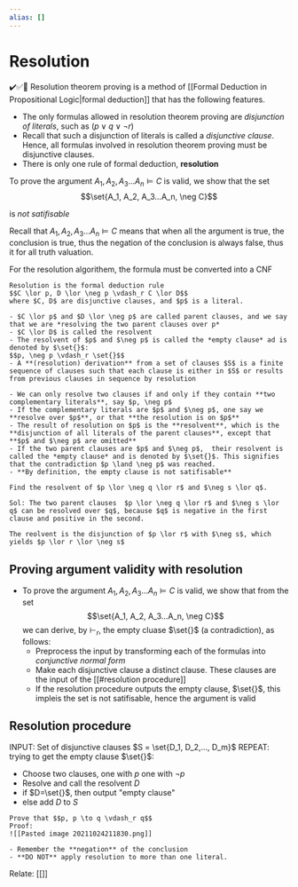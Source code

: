 ```yaml
---
alias: []
---
```

# Resolution
✔️✅📗
Resolution theorem proving is a method of [[Formal Deduction in Propositional Logic|formal deduction]] that has the following features.
-	The only formulas allowed in resolution theorem proving are *disjunction of literals*, such as $(p \lor q \lor \neg r)$
-	Recall that such a disjunction of literals is called a *disjunctive clause*. Hence, all formulas involved in resolution theorem proving must be disjunctive clauses.
-	There is only one rule of formal deduction, **resolution**


To prove the argument $A_1, A_2, A_3...A_n \vDash C$ is valid, we show that the set $$\set{A_1, A_2, A_3...A_n, \neg C}$$

is *not satifisable* 

Recall that  $A_1, A_2, A_3...A_n \vDash C$ means that when all the argument is true, the conclusion is true, thus the negation of the conclusion is always false, thus it for all truth valuation.

For the resolution algorithem, the formula must be converted into a CNF

```ad-def
Resolution is the formal deduction rule
$$C \lor p, D \lor \neg p \vdash_r C \lor D$$
where $C, D$ are disjunctive clauses, and $p$ is a literal.

- $C \lor p$ and $D \lor \neg p$ are called parent clauses, and we say that we are *resolving the two parent clauses over p*
- $C \lor D$ is called the resolvent
- The resolvent of $p$ and $\neg p$ is called the *empty clause* ad is denoted by $\set{}$:
$$p, \neg p \vdash_r \set{}$$
- A **(resolution) derivation** from a set of clauses $S$ is a finite sequence of clauses such that each clause is either in $S$ or results from previous clauses in sequence by resolution
```

```ad-note
- We can only resolve two clauses if and only if they contain **two complementary literals**, say $p, \neg p$
- If the complementary literals are $p$ and $\neg p$, one say we **resolve over $p$**, or that **the resolution is on $p$**
- The result of resolution on $p$ is the **resolvent**, which is the **disjunction of all literals of the parent clauses**, except that **$p$ and $\neg p$ are omitted**
- If the two parent clauses are $p$ and $\neg p$,  their resolvent is called the *empty clause* and is denoted by $\set{}$. This signifies that the contradiction $p \land \neg p$ was reached. 
- **By definition, the empty clause is not satifisable**
```

```ad-example
Find the resolvent of $p \lor \neg q \lor r$ and $\neg s \lor q$.

Sol: The two parent clauses  $p \lor \neg q \lor r$ and $\neg s \lor q$ can be resolved over $q$, because $q$ is negative in the first clause and positive in the second.

The reolvent is the disjunction of $p \lor r$ with $\neg s$, which yields $p \lor r \lor \neg s$
```

## Proving argument validity with resolution
- To prove the argument $A_1, A_2, A_3...A_n \vDash C$ is valid, we show that from the set $$\set{A_1, A_2, A_3...A_n, \neg C}$$ we can derive, by $\vdash_r$, the empty cluase $\set{}$ (a contradiction), as follows:	
	- Preprocess the input by transforming each of the formulas into *conjunctive normal form*
	- Make each disjunctive clause a distinct clause. These clauses are the input of the [[#resolution procedure]]
	- If the resolution procedure outputs  the empty clause, $\set{}$, this impleis the set is not satifisable, hence the argument is valid
## Resolution procedure
INPUT: Set of disjunctive clauses $S = \set{D_1, D_2,..., D_m}$
REPEAT: trying to get the empty clause $\set{}$:
- Choose two clauses, one with $p$ one with $\neg p$
- Resolve and call the resolvent $D$
- if $D=\set{}$, then output "empty clause"
- else add $D$ to $S$
```ad-example
Prove that $$p, p \to q \vdash_r q$$
Proof: 
![[Pasted image 20211024211830.png]]
```

```ad-warning
- Remember the **negation** of the conclusion
- **DO NOT** apply resolution to more than one literal.
```



Relate: [[]]